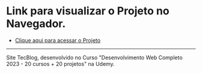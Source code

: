 # Link para visualizar o Projeto no Navegador.
* [Clique aqui para acessar o Projeto](https://gustavocarmomendes.github.io/Projetos-De-Cursos/Second%20Project%20-%20TecBlog/)
***
Site TecBlog, desenvolvido no Curso "Desenvolvimento Web Completo 2023 - 20 cursos + 20 projetos" na Udemy.
